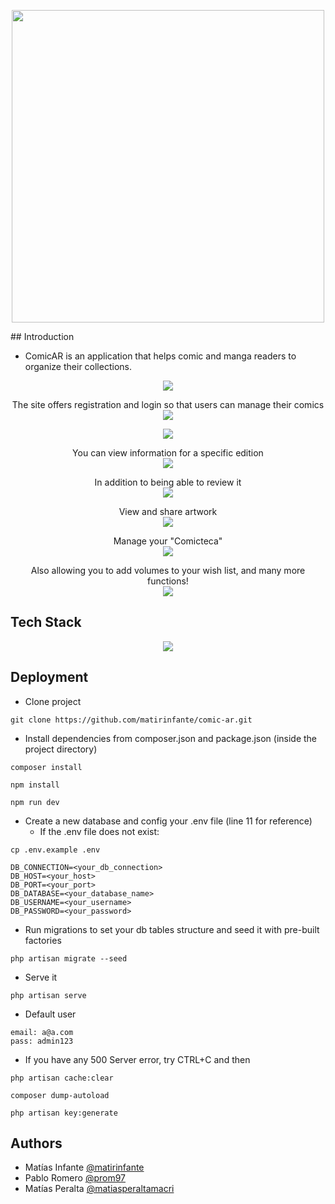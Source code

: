 <p align="center">
<img width="500" src="https://github.com/prom97/comic-ar/blob/main/public/logo_comic-ar.svg"/>
</p>
## Introduction

- ComicAR is an application that helps comic and manga readers to organize their collections.

<p align="center">
<img src="https://github.com/prom97/comic-ar/blob/main/public/preview/1_home.gif"/>
</p>

<p align="center">The site offers registration and login so that users can manage their comics<br>
<img src="https://github.com/prom97/comic-ar/blob/main/public/preview/2_register.gif"/>
</p>

<p align="center">
<img src="https://github.com/prom97/comic-ar/blob/main/public/preview/3_login.gif"/>
</p>

<p align="center">You can view information for a specific edition<br>
<img src="https://github.com/prom97/comic-ar/blob/main/public/preview/4_edition.gif"/>
</p>

<p align="center">In addition to being able to review it<br>
<img src="https://github.com/prom97/comic-ar/blob/main/public/preview/5_review.gif"/>
</p>

<p align="center">View and share artwork<br>
<img src="https://github.com/prom97/comic-ar/blob/main/public/preview/6_artwork.gif"/>
</p>

<p align="center">Manage your "Comicteca"<br>
<img src="https://github.com/prom97/comic-ar/blob/main/public/preview/7_comicteca.gif"/>
</p>

<p align="center">
Also allowing you to add volumes to your wish list, and many more functions!<br>
<img src="https://github.com/prom97/comic-ar/blob/main/public/preview/8_wishlist.gif"/>
</p>

## Tech Stack

<div align="center">
<img  src="https://skillicons.dev/icons?i=laravel,vue,tailwind,js,html,css,vite,github,php,mysql,figma,vscode"/>
</div>

## Deployment

- Clone project

```
git clone https://github.com/matirinfante/comic-ar.git
```

- Install dependencies from composer.json and package.json (inside the project directory)

```
composer install
```

```
npm install
```

```
npm run dev
```

- Create a new database and config your .env file (line 11 for reference)
  - If the .env file does not exist:

 ```
 cp .env.example .env
 ```

```
DB_CONNECTION=<your_db_connection>
DB_HOST=<your_host>
DB_PORT=<your_port>
DB_DATABASE=<your_database_name>
DB_USERNAME=<your_username>
DB_PASSWORD=<your_password>
```

- Run migrations to set your db tables structure and seed it with pre-built factories

```
php artisan migrate --seed
```

- Serve it

```
php artisan serve
```

- Default user

```
email: a@a.com
pass: admin123
```

- If you have any 500 Server error, try CTRL+C and then

```
php artisan cache:clear
```

```
composer dump-autoload
```

```
php artisan key:generate
```

## Authors

- Matías Infante [@matirinfante](https://www.github.com/matirinfante)
- Pablo Romero [@prom97](https://www.github.com/prom97)
- Matías Peralta [@matiasperaltamacri](https://www.github.com/matiasperaltamacri)